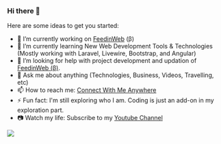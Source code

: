 ### Hi there 👋

Here are some ideas to get you started:

- 🔭 I’m currently working on <a href="https://feedinweb.com">[FeedinWeb](https://feedinweb.com) (β)</a>
- 🌱 I’m currently learning New Web Development Tools & Technologies (Mostly working with Laravel, Livewire, Bootstrap, and Angular)
- 🤔 I’m looking for help with project development and updation of <a href="https://feedinweb.com">FeedinWeb (β)</a>.
- 💬 Ask me about anything (Technologies, Business, Videos, Travelling, etc)
- 📫 How to reach me: <a href="https://linktr.ee/yanikkumar" target="_blank">[Connect With Me Anywhere](https://linktr.ee/yanikkumar)</a>
- ⚡ Fun fact: I'm still exploring who I am. Coding is just an add-on in my exploration part.
- 📷 Watch my life: Subscribe to my <a href="https://ytube.io/3Ekw">Youtube Channel</a>

<!--
**yanikkumar/yanikkumar** is a ✨ _special_ ✨ repository because its `README.md` (this file) appears on your GitHub profile.

Here are some ideas to get you started:

- 🔭 I’m currently working on ...
- 🌱 I’m currently learning ...
- 👯 I’m looking to collaborate on ...
- 🤔 I’m looking for help with ...
- 💬 Ask me about ...
- 📫 How to reach me: ...
- 😄 Pronouns: ...
- ⚡ Fun fact: ...
-->

![](https://komarev.com/ghpvc/?username=yanikkumar)
